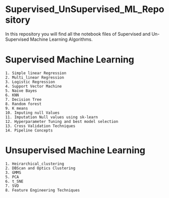 # Supervised_UnSupervised_ML_Repository
In this repository you will find all the notebook files of Supervised and Un-Supervised Machine Learning Algorithms.

# **Supervised Machine Learning**
   	1. Simple linear Regression
	2. Multi_linear Regression
	3. Logistic Regression
	4. Support Vector Machine
	5. Naive Bayes
	6. KNN
	7. Decision Tree
	8. Random forest
	9. K means
	10. Imputing null Values
	11. Imputation Null values using sk-learn
	12. Hyperparameter Tuning and best model selection
	13. Cross Validation Techniques
	14. Pipeline Concepts

# **Unsupervised Machine Learning**
	1. Heirarchical_clustering
	2. DBScan and Optics Clustering
	3. GMMS 
	5. PCA
	6. t_SNE
	7. SVD
	8. Feature Engineering Techniques


